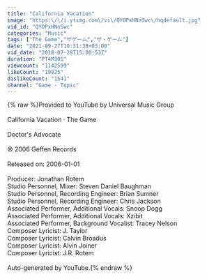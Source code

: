 ```yaml
---
title: "California Vacation"
image: "https:\/\/i.ytimg.com\/vi\/QYOPxHNnSwc\/hqdefault.jpg"
vid_id: "QYOPxHNnSwc"
categories: "Music"
tags: ["The Game","ザゲーム","ザ・ゲーム"]
date: "2021-09-27T10:31:38+03:00"
vid_date: "2018-07-28T15:00:53Z"
duration: "PT4M30S"
viewcount: "1142599"
likeCount: "19825"
dislikeCount: "1541"
channel: "Game - Topic"
---
```

{% raw %}Provided to YouTube by Universal Music Group<br /><br />California Vacation · The Game<br /><br />Doctor's Advocate<br /><br />℗ 2006 Geffen Records<br /><br />Released on: 2006-01-01<br /><br />Producer: Jonathan Rotem<br />Studio  Personnel, Mixer: Steven Daniel Baughman<br />Studio  Personnel, Recording  Engineer: Brian Sumner<br />Studio  Personnel, Recording  Engineer: Chris Jackson<br />Associated  Performer, Additional  Vocals: Snoop Dogg<br />Associated  Performer, Additional  Vocals: Xzibit<br />Associated  Performer, Background  Vocalist: Tracey Nelson<br />Composer  Lyricist: J. Taylor<br />Composer  Lyricist: Calvin Broadus<br />Composer  Lyricist: Alvin Joiner<br />Composer  Lyricist: J.R. Rotem<br /><br />Auto-generated by YouTube.{% endraw %}
